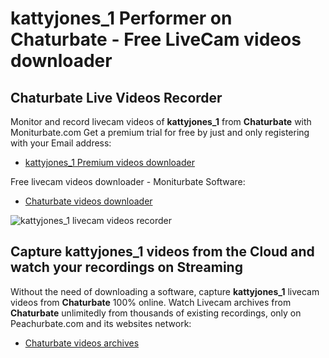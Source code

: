 # kattyjones_1 Performer on Chaturbate - Free LiveCam videos downloader

## Chaturbate Live Videos Recorder

Monitor and record livecam videos of **kattyjones_1** from **Chaturbate** with Moniturbate.com
Get a premium trial for free by just and only registering with your Email address:
* [kattyjones_1 Premium videos downloader](https://moniturbate.com/request-demo-licence-key.html)

Free livecam videos downloader - Moniturbate Software:
* [Chaturbate videos downloader](https://moniturbate.com/moniturbate-download-software.html)

![kattyjones_1 livecam videos recorder](https://peachurnet.com/templates/moniturbate-software.png)


## Capture kattyjones_1 videos from the Cloud and watch your recordings on Streaming

Without the need of downloading a software, capture **kattyjones_1** livecam videos from **Chaturbate** 100% online.
Watch Livecam archives from **Chaturbate** unlimitedly from thousands of existing recordings, only on Peachurbate.com and its websites network:
* [Chaturbate videos archives](https://peachurnet.com/)